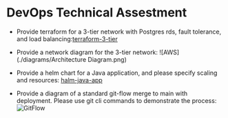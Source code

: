 # DevOps Technical Assestment

- Provide terraform for a 3-tier network with Postgres rds, fault tolerance, and load balancing:[terraform-3-tier](https://github.com/JayKearney/technical-assestment/tree/main/terraform-3-tier/terraform)

- Provide a network diagram for the 3-tier network: ![AWS](./diagrams/Architecture Diagram.png)

- Provide a helm chart for a Java application, and please specify scaling and resources: [halm-java-app](https://github.com/JayKearney/technical-assestment/tree/main/helm-java-app)

- Provide a diagram of a standard git-flow merge to main with deployment. Please use git cli commands to demonstrate the process: ![GitFlow](.diagrams/Gitflow-Diagram.png)


